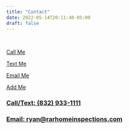 ```yaml
---
title: "Contact"
date: 2022-05-14T20:11:40-05:00
draft: false
---
```


<br>
<div>
<div class="flex-contact">
  <div>
    <a href="tel:+1 (832)933-1111">
      <i class="fa-solid fa-phone fa-5x" style="color:green;"></i>
      <p>Call Me</p>
    </a>
  </div>
  
  <div>
    <a href="sms:+1 (832)933-1111">
      <i class="fa-solid fa-comment-sms fa-5x" style="color:blue;"></i>
      <p>Text Me</p>
    </a>
  </div>
  
  <div>
    <a href="mailto:ryan@rarhomeinspections.com">
      <i class="fa-solid fa-at fa-5x" style="color:white"></i>
      <p>Email Me</p>
    </a>
  </div>

<div>
  <a href="/contact.vcf">
    <i class="fa-solid fa-address-card fa-5x" style="color:grey"></i>
    <p>Add Me</p>
  </a>
</div>
  
</div>
</div>

<div>
  <a href="tel:+1 (832)933-1111">
    <h3>Call/Text:&nbsp;(832)&nbsp;933-1111</h3>
  </a>
</div>

<div> 
  <a href="mailto:ryan@rarhomeinspections.com">
    <h3>Email:&nbsp;ryan@rarhomeinspections.com</h3>
  </a>
</div>